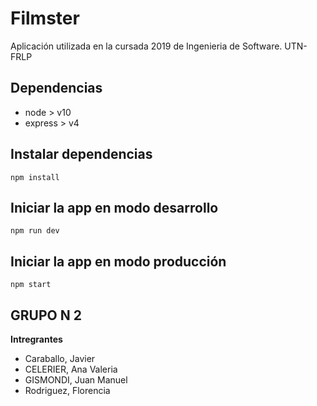 # Filmster

Aplicación utilizada en la cursada 2019 de Ingenieria de Software. UTN-FRLP

## Dependencias

 - node > v10
 - express > v4

## Instalar dependencias

`npm install`

## Iniciar la app en modo desarrollo

`npm run dev`

## Iniciar la app en modo producción

`npm start`

## GRUPO N 2

**Intregrantes**

* Caraballo, Javier  
* CELERIER, Ana Valeria
* GISMONDI, Juan Manuel
* Rodriguez, Florencia
